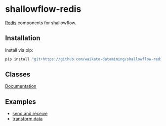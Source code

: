 # shallowflow-redis
[Redis](https://github.com/andymccurdy/redis-py) components for shallowflow.

## Installation

Install via pip:

```bash
pip install "git+https://github.com/waikato-datamining/shallowflow-redis.git"
```

## Classes

[Documentation](docs/README.md)

  
## Examples

  * [send and receive](examples/redis_send_and_receive.py)
  * [transform data](examples/redis_transform_data.py)
